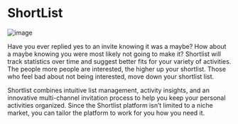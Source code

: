 # ShortList

![image](https://user-images.githubusercontent.com/6377577/78698429-5272b000-78d0-11ea-9d39-15239257d932.png)

Have you ever replied yes to an invite knowing it was a maybe? How about a maybe knowing you were most likely not going to make it? Shortlist will track statistics over time and suggest better fits for your variety of activities. The people more people are interested, the higher up your shortlist. Those who feel bad about not being interested, move down your shortlist list. 

Shortlist combines intuitive list management, activity insights, and an innovative multi-channel invitation process to help you keep your personal activities organized. Since the Shortlist platform isn’t limited to a niche market, you can tailor the platform to work for you how you need it. 
